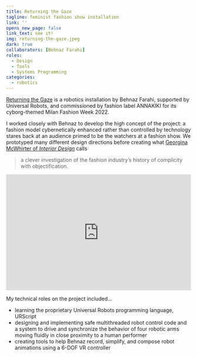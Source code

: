 ```yaml
---
title: Returning the Gaze
tagline: feminist fashion show installation
link: ''
opens_new_page: false
link_text: see it!
img: returning-the-gaze.jpeg
dark: true
collaborators: [Behnaz Farahi]
roles:
  - Design
  - Tools
  - Systems Programming
categories:
  - robotics
---
```


[Returning the Gaze](https://behnazfarahi.com/returning-the-gaze/) is a robotics installation by Behnaz Farahi, supported by Universal Robots, and commissioned by fashion label ANNAKIKI for its cyborg-themed Milan Fashion Week 2022.

I worked closely with Behnaz to develop the high concept of the project: a fashion model cybernetically enhanced rather than controlled by technology stares back at an audience primed to be the watchers at a fashion show. We prototyped many different design directions before creating what [Georgina McWhirter of _Interior Design_](https://interiordesign.net/designwire/behnaz-farahis-return-the-gaze-performance-piece-showcases-her-responsive-materials/) calls

> a clever investigation of the fashion industry’s history of complicity with objectification.

<div style="padding:62.5% 0 0 0;position:relative;">
<iframe src="https://player.vimeo.com/video/684022922?badge=0&title=0&portrait=0&dnt=1&byline=0&autopause=0&player_id=0&app_id=58479" frameborder="0" allow="autoplay; fullscreen; picture-in-picture" style="position:absolute;top:0;left:0;width:100%;height:100%;" title="Returning the Gaze"></iframe></div>

My technical roles on the project included...
- learning the proprietary Universal Robots programming language, URScript
- designing and implementing safe multithreaded robot control code and a system to drive and synchronize the behavior of four robotic arms moving fluidly in close proximity to a human performer
- creating tools to help Behnaz record, simplify, and compose robot animations using a 6-DOF VR controller
